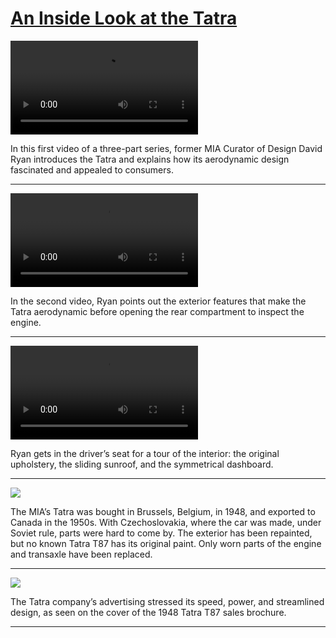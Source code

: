 # [An Inside Look at the Tatra](http://artsmia.github.io/griot/#/stories/1823)

<video src='null'></video>

In this first video of a three-part series, former MIA Curator of Design David Ryan introduces the Tatra and explains how its aerodynamic design fascinated and appealed to consumers. 

---

<video src='null'></video>

In the second video, Ryan points out the exterior features that make the Tatra aerodynamic before opening the rear compartment to inspect the engine.

---

<video src='null'></video>

<span>Ryan gets in the driver’s seat for a tour of the interior: the original upholstery, the sliding sunroof, and the symmetrical dashboard.</span>

---

![](http://cdn.dx.artsmia.org/thumbs/tn_mia_49908a.jpg)

The MIA’s Tatra was bought in Brussels, Belgium, in 1948, and exported to Canada in the 1950s. With Czechoslovakia, where the car was made, under Soviet rule, parts were hard to come by. The exterior has been repainted, but no known Tatra T87 has its original paint. Only worn parts of the engine and transaxle have been replaced.

---

![](http://cdn.dx.artsmia.org/thumbs/tn_2014_TDX_MIAArtStories_185.jpg)

The Tatra company’s advertising stressed its speed, power, and streamlined design, as seen on the cover of the 1948 Tatra T87 sales brochure. 

---
